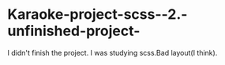 # Karaoke-project-scss--2.-unfinished-project-
I didn't finish the project. I was studying scss.Bad layout(I think).

